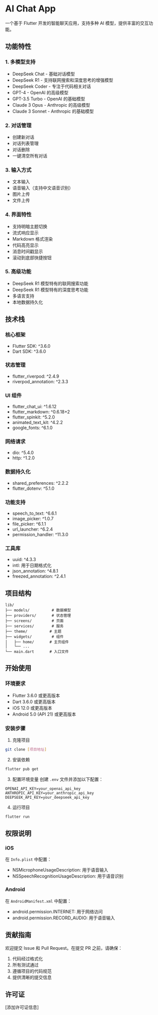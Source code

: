 # AI Chat App

一个基于 Flutter 开发的智能聊天应用，支持多种 AI 模型，提供丰富的交互功能。

## 功能特性

### 1. 多模型支持
- DeepSeek Chat - 基础对话模型
- DeepSeek R1 - 支持联网搜索和深度思考的增强模型
- DeepSeek Coder - 专注于代码相关对话
- GPT-4 - OpenAI 的高级模型
- GPT-3.5 Turbo - OpenAI 的基础模型
- Claude 3 Opus - Anthropic 的高级模型
- Claude 3 Sonnet - Anthropic 的基础模型

### 2. 对话管理
- 创建新对话
- 对话列表管理
- 对话删除
- 一键清空所有对话

### 3. 输入方式
- 文本输入
- 语音输入（支持中文语音识别）
- 图片上传
- 文件上传

### 4. 界面特性
- 支持明暗主题切换
- 流式响应显示
- Markdown 格式渲染
- 代码高亮显示
- 消息时间戳显示
- 滚动到底部快捷按钮

### 5. 高级功能
- DeepSeek R1 模型特有的联网搜索功能
- DeepSeek R1 模型特有的深度思考功能
- 多语言支持
- 本地数据持久化

## 技术栈

### 核心框架
- Flutter SDK: ^3.6.0
- Dart SDK: ^3.6.0

### 状态管理
- flutter_riverpod: ^2.4.9
- riverpod_annotation: ^2.3.3

### UI 组件
- flutter_chat_ui: ^1.6.12
- flutter_markdown: ^0.6.18+2
- flutter_spinkit: ^5.2.0
- animated_text_kit: ^4.2.2
- google_fonts: ^6.1.0

### 网络请求
- dio: ^5.4.0
- http: ^1.2.0

### 数据持久化
- shared_preferences: ^2.2.2
- flutter_dotenv: ^5.1.0

### 功能支持
- speech_to_text: ^6.6.1
- image_picker: ^1.0.7
- file_picker: ^6.1.1
- url_launcher: ^6.2.4
- permission_handler: ^11.3.0

### 工具库
- uuid: ^4.3.3
- intl: 用于日期格式化
- json_annotation: ^4.8.1
- freezed_annotation: ^2.4.1

## 项目结构

```
lib/
├── models/          # 数据模型
├── providers/       # 状态管理
├── screens/         # 页面
├── services/        # 服务
├── theme/          # 主题
├── widgets/         # 组件
│   ├── home/       # 主页组件
│   └── ...
└── main.dart       # 入口文件
```

## 开始使用

### 环境要求
- Flutter 3.6.0 或更高版本
- Dart 3.6.0 或更高版本
- iOS 12.0 或更高版本
- Android 5.0 (API 21) 或更高版本

### 安装步骤

1. 克隆项目
```bash
git clone [项目地址]
```

2. 安装依赖
```bash
flutter pub get
```

3. 配置环境变量
创建 `.env` 文件并添加以下配置：
```
OPENAI_API_KEY=your_openai_api_key
ANTHROPIC_API_KEY=your_anthropic_api_key
DEEPSEEK_API_KEY=your_deepseek_api_key
```

4. 运行项目
```bash
flutter run
```

## 权限说明

### iOS
在 `Info.plist` 中配置：
- NSMicrophoneUsageDescription: 用于语音输入
- NSSpeechRecognitionUsageDescription: 用于语音识别

### Android
在 `AndroidManifest.xml` 中配置：
- android.permission.INTERNET: 用于网络访问
- android.permission.RECORD_AUDIO: 用于语音输入

## 贡献指南

欢迎提交 Issue 和 Pull Request。在提交 PR 之前，请确保：

1. 代码经过格式化
2. 所有测试通过
3. 遵循项目的代码规范
4. 提供清晰的提交信息

## 许可证

[添加许可证信息]

